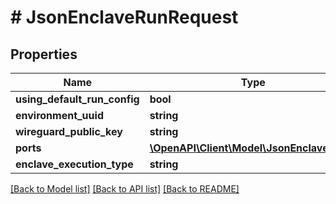 # # JsonEnclaveRunRequest

## Properties

Name | Type | Description | Notes
------------ | ------------- | ------------- | -------------
**using_default_run_config** | **bool** |  | [optional]
**environment_uuid** | **string** |  | [optional]
**wireguard_public_key** | **string** |  | [optional]
**ports** | [**\OpenAPI\Client\Model\JsonEnclavePort[]**](JsonEnclavePort.md) |  | [optional]
**enclave_execution_type** | **string** |  | [optional]

[[Back to Model list]](../../README.md#models) [[Back to API list]](../../README.md#endpoints) [[Back to README]](../../README.md)
